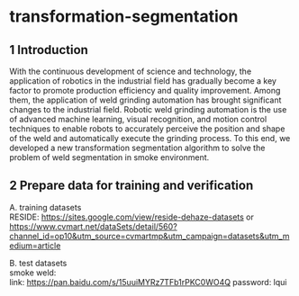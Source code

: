 # transformation-segmentation

## 1 Introduction
With the continuous development of science and technology, the application of robotics in the industrial field has gradually become a key factor to promote production efficiency and quality improvement. Among them, the application of weld grinding automation has brought significant changes to the industrial field. Robotic weld grinding automation is the use of advanced machine learning, visual recognition, and motion control techniques to enable robots to accurately perceive the position and shape of the weld and automatically execute the grinding process. 
To this end, we developed a new transformation segmentation algorithm to solve the problem of weld segmentation in smoke environment.

## 2 Prepare data for training and verification
A. training datasets  
RESIDE: <https://sites.google.com/view/reside-dehaze-datasets> or 
<https://www.cvmart.net/dataSets/detail/560?channel_id=op10&utm_source=cvmartmp&utm_campaign=datasets&utm_medium=article>

B. test datasets  
smoke weld:  
link: <https://pan.baidu.com/s/15uuiMYRz7TFb1rPKC0WO4Q>  password: lqui
